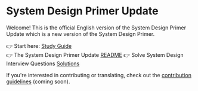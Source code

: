 # System Design Primer Update


Welcome! This is the official English version of the System Design Primer Update which is a new version of the System Design Primer.

👉 Start here: [Study Guide](./study_guide.md)  
👉 The System Design Primer Update [README](./README.md)
👉 Solve System Design Interview Questions [Solutions](./solutions.md)


If you're interested in contributing or translating, check out the [contribution guidelines](../CONTRIBUTING.md) (coming soon).
